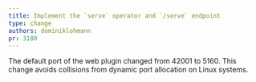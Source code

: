 ```yaml
---
title: Implement the `serve` operator and `/serve` endpoint
type: change
authors: dominiklohmann
pr: 3180
---
```


The default port of the web plugin changed from 42001 to 5160. This change
avoids collisions from dynamic port allocation on Linux systems.
